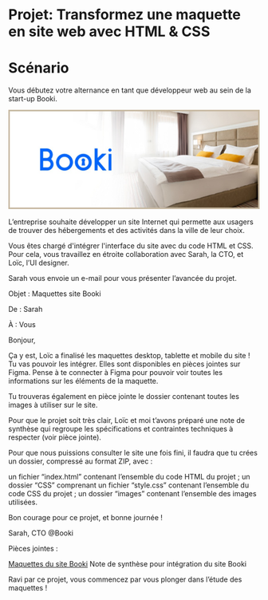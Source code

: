 # **Projet: Transformez une maquette en site web avec HTML & CSS**

# Scénario

Vous débutez votre alternance en tant que développeur web au sein de la start-up Booki.

<img src="./images/logo/booki-banner.png" alt="Booki banner">

L’entreprise souhaite développer un site Internet qui permette aux usagers de trouver des hébergements et des activités dans la ville de leur choix.

Vous êtes chargé d'intégrer l'interface du site avec du code HTML et CSS. Pour cela, vous travaillez en étroite collaboration avec Sarah, la CTO, et Loïc, l’UI designer. 

Sarah vous envoie un e-mail pour vous présenter l’avancée du projet.


Objet : Maquettes site Booki

De : Sarah

À : Vous

Bonjour,


Ça y est, Loïc a finalisé les maquettes desktop, tablette et mobile du site ! Tu vas pouvoir les intégrer. Elles sont disponibles en pièces jointes sur Figma. Pense à te connecter à Figma pour pouvoir voir toutes les informations sur les éléments de la maquette.

Tu trouveras également en pièce jointe le dossier contenant toutes les images à utiliser sur le site.

Pour que le projet soit très clair, Loïc et moi t’avons préparé une note de synthèse qui regroupe les spécifications et contraintes techniques à respecter (voir pièce jointe).


Pour que nous puissions consulter le site une fois fini, il faudra que tu crées un dossier, compressé au format ZIP, avec :

un fichier “index.html” contenant l’ensemble du code HTML du projet ;
un dossier “CSS” comprenant un fichier “style.css” contenant l’ensemble du code CSS du projet ;
un dossier “images” contenant l’ensemble des images utilisées.

Bon courage pour ce projet, et bonne journée !


Sarah, CTO @Booki

Pièces jointes :

[Maquettes du site Booki]("./images/maquettes/")
Note de synthèse pour intégration du site Booki

Ravi par ce projet, vous commencez par vous plonger dans l’étude des maquettes ! 


